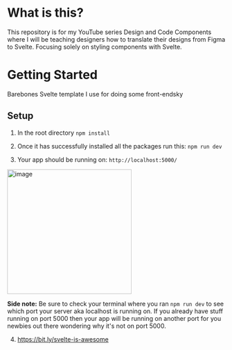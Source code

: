 # What is this?
This repository is for my YouTube series Design and Code Components where I will be teaching designers how to translate their designs from Figma to Svelte. Focusing solely on styling components with Svelte.

# Getting Started
Barebones Svelte template I use for doing some front-endsky

## Setup

1. In the root directory
`npm install`

2. Once it has successfully installed all the packages run this:
`npm run dev`

3. Your app should be running on:
`http://localhost:5000/`

<img width="287" alt="image" src="https://user-images.githubusercontent.com/30274018/123553369-a664f100-d72f-11eb-8580-43182dda6ee9.png">

**Side note:**
Be sure to check your terminal where you ran `npm run dev` to see which port your server aka localhost is running on. If you already have stuff running on port 5000 then your app will be running on another port for you newbies out there wondering why it's not on port 5000.

4. https://bit.ly/svelte-is-awesome
